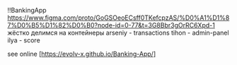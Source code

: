 !!BankingApp
https://www.figma.com/proto/GoGSOeoECsff0TKefcpzAS/%D0%A1%D1%87%D0%B5%D1%82%D0%B0?node-id=0-77&t=3G8Bbr3gOrRC6Xpd-1
жёстко делимся на контейнеры
arseniy - transactions
tihon - admin-panel
ilya - score


see online
[https://evolv-x.github.io/Banking-App/]
